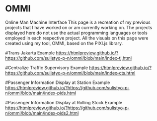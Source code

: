 # OMMI
Online Man Machine Interface
This page is a recreation of my previous projects that I have worked on or am currently working on.
The projects displayed here do not use the actual programming languages or tools employed in each respective project.
All the visuals on this page were created using my tool, OMMI, based on the PIXI.js library.

#Trans Jakarta Example
https://htmlpreview.github.io/?https://github.com/sulistyo-p-n/ommi/blob/main/index-tj.html

#Centralize Traffic Supervisory Example
https://htmlpreview.github.io/?https://github.com/sulistyo-p-n/ommi/blob/main/index-cts.html

#Passenger Information Display at Station Example
https://htmlpreview.github.io/?https://github.com/sulistyo-p-n/ommi/blob/main/index-pids.html

#Passenger Information Display at Rolling Stock Example
https://htmlpreview.github.io/?https://github.com/sulistyo-p-n/ommi/blob/main/index-pids2.html
